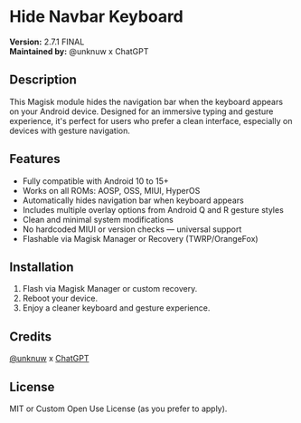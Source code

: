 # Hide Navbar Keyboard

**Version:** 2.7.1 FINAL  
**Maintained by:** @unknuw x ChatGPT

## Description
This Magisk module hides the navigation bar when the keyboard appears on your Android device. Designed for an immersive typing and gesture experience, it's perfect for users who prefer a clean interface, especially on devices with gesture navigation.

## Features
- Fully compatible with Android 10 to 15+
- Works on all ROMs: AOSP, OSS, MIUI, HyperOS
- Automatically hides navigation bar when keyboard appears
- Includes multiple overlay options from Android Q and R gesture styles
- Clean and minimal system modifications
- No hardcoded MIUI or version checks — universal support
- Flashable via Magisk Manager or Recovery (TWRP/OrangeFox)

## Installation
1. Flash via Magisk Manager or custom recovery.
2. Reboot your device.
3. Enjoy a cleaner keyboard and gesture experience.

## Credits
[@unknuw](https://t.me/unknuw) x [ChatGPT](https://chat.openai.com/)

## License
MIT or Custom Open Use License (as you prefer to apply).
